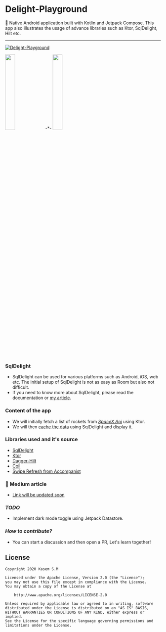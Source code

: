 # Delight-Playground

🎉 Native Android application built with Kotlin and Jetpack Compose. This app also illustrates the
usage of advance libraries such as Ktor, SqlDelight, Hilt etc.

---
[![Delight-Playground](https://img.shields.io/badge/APK-Delight--Playground-green)](https://github.com/kasem-sm/SpaceXDelight-Playground/blob/master/app/release/app-release.apk)

<img src="https://github.com/kasem-sm/SpaceXDelight-Playground/blob/master/art/1.jpg" width="25%"> -*- <img src="https://github.com/kasem-sm/SpaceXDelight-Playground/blob/master/art/2.jpg" width="25%">

### **SqlDelight**

- SqlDelight can be used for various platforms such as Android, iOS, web etc. The initial setup of
  SqlDelight is not as easy as Room but also not difficult.
- If you need to know more about SqlDelight, please read the documentation or [my article](https://github.com/kasem-sm/RocketXDelight-Playground#-medium-artcile).

### **Content of the app**

- We will initially fetch a list of rockets from [_*SpaceX
  Api*_](https://api.spacexdata.com/v3/rockets) using Ktor.
- We will
  then [cache the data](https://github.com/kasem-sm/SpaceXDelight-Playground/blob/master/app/src/main/java/kasem/sm/delightplayground/interactors/GetRocketsUseCase.kt)
  using SqlDelight and display it.

### Libraries used and it's source

- [SqlDelight](https://github.com/cashapp/sqldelight)
- [Ktor](https://github.com/ktorio/ktor)
- [Dagger-Hilt](https://github.com/google/dagger)
- [Coil](https://coil-kt.github.io/coil/compose/)
- [Swipe Refresh from Accompanist](https://google.github.io/accompanist/swiperefresh/)

### 🧾 **Medium article**

- [Link will be updated soon](https://medium.com/@kasem.)

### ***TODO***

- Implement dark mode toggle using Jetpack Datastore.

### ***How to contribute?***

- You can start a discussion and then open a PR, Let's learn together!

## License

```
Copyright 2020 Kasem S.M

Licensed under the Apache License, Version 2.0 (the "License");
you may not use this file except in compliance with the License.
You may obtain a copy of the License at

    http://www.apache.org/licenses/LICENSE-2.0

Unless required by applicable law or agreed to in writing, software
distributed under the License is distributed on an "AS IS" BASIS,
WITHOUT WARRANTIES OR CONDITIONS OF ANY KIND, either express or implied.
See the License for the specific language governing permissions and
limitations under the License.
```